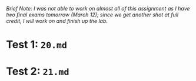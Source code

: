 *Brief Note: I was not able to work on almost all of this assignment as I have two final exams tomorrow (March 12); since we get another shot at full credit, I will work on and finish up the lab.*

# Test 1: `20.md`

# Test 2: `21.md`
